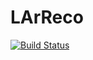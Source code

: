 # LArReco
[![Build Status](https://travis-ci.org/pandorapfa/LArReco.svg?branch=master)](https://travis-ci.org/pandorapfa/LArReco)
